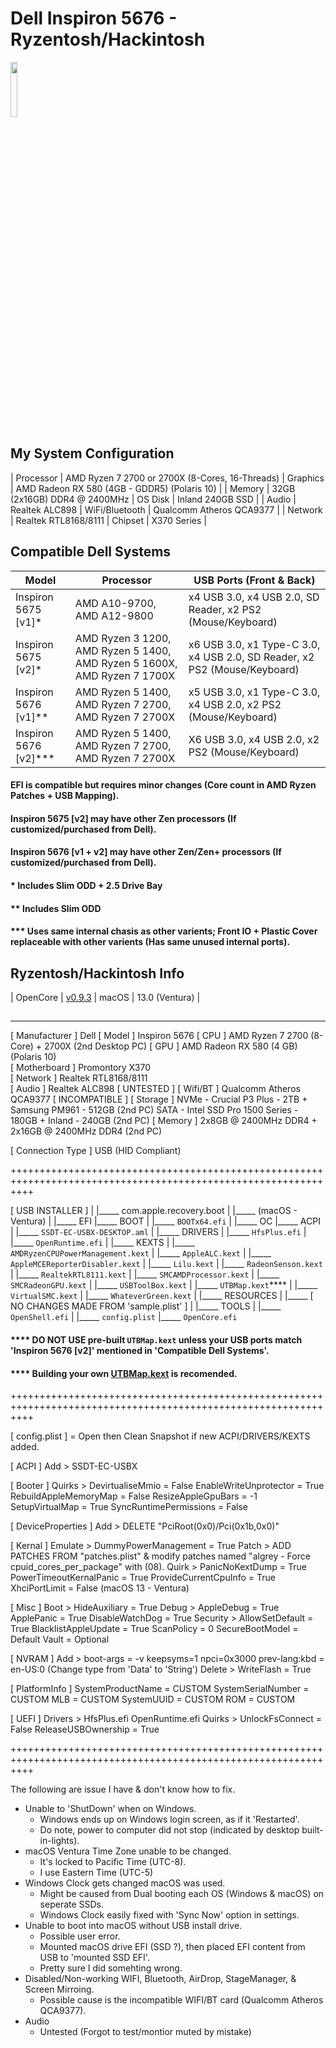 # Dell Inspiron 5676 - Ryzentosh/Hackintosh

<img src="https://avallax.com/wp-content/uploads/2019/11/Dell-Inspiron-5676_4.jpg" width="15%"></img>


## <b>My System Configuration</b>

| Processor | AMD Ryzen 7 2700 or 2700X (8-Cores, 16-Threads)	| Graphics       | AMD Radeon RX 580 (4GB - GDDR5) (Polaris 10)	|
| Memory    | 32GB (2x16GB) DDR4 @ 2400MHz			| OS Disk        | Inland 240GB SSD				|
| Audio     | Realtek ALC898					| WiFi/Bluetooth | Qualcomm Atheros QCA9377      		|
| Network   | Realtek RTL8168/8111				| Chipset        | X370 Series                          	|

## <b>Compatible Dell Systems</b>

| Model			| Processor									| USB Ports (Front & Back)							|
|-----------------------|-------------------------------------------------------------------------------|-------------------------------------------------------------------------------|
| Inspiron 5675 [v1]*	| AMD A10-9700, AMD A12-9800							| x4 USB 3.0, x4 USB 2.0, SD Reader, x2 PS2 (Mouse/Keyboard)			|
| Inspiron 5675 [v2]*	| AMD Ryzen 3 1200, AMD Ryzen 5 1400, AMD Ryzen 5 1600X, AMD Ryzen 7 1700X	| x6 USB 3.0, x1 Type-C 3.0, x4 USB 2.0, SD Reader, x2 PS2 (Mouse/Keyboard)	|
| Inspiron 5676 [v1]**	| AMD Ryzen 5 1400, AMD Ryzen 7 2700, AMD Ryzen 7 2700X				| x5 USB 3.0, x1 Type-C 3.0, x4 USB 2.0, x2 PS2 (Mouse/Keyboard)		|
| Inspiron 5676 [v2]*** | AMD Ryzen 5 1400, AMD Ryzen 7 2700, AMD Ryzen 7 2700X				| X6 USB 3.0, x4 USB 2.0, x2 PS2 (Mouse/Keyboard)				|
#### EFI is compatible but requires minor changes (Core count in AMD Ryzen Patches + USB Mapping).
#### Inspiron 5675 [v2] may have other Zen processors (If customized/purchased from Dell).
#### Inspiron 5676 [v1 + v2] may have other Zen/Zen+ processors (If customized/purchased from Dell).
#### * Includes Slim ODD + 2.5 Drive Bay
#### ** Includes Slim ODD
#### *** Uses same internal chasis as other varients; Front IO + Plastic Cover replaceable with other varients (Has same unused internal ports). 

## Ryzentosh/Hackintosh Info

| OpenCore  | [v0.9.3](https://github.com/acidanthera/OpenCorePkg/releases)				| macOS 	 | 13.0	(Ventura)                              	|

## 

-----------------------------------------------------------------------------------------------------------------

[ Manufacturer ]          Dell
[ Model ]                 Inspiron 5676
[ CPU ]                   AMD Ryzen 7 2700 (8-Core)                     +    2700X (2nd Desktop PC)
[ GPU ]                   AMD Radeon RX 580 (4 GB) (Polaris 10)              
[ Motherboard ]           Promontory X370                                    
[ Network ]               Realtek RTL8168/8111                               
[ Audio ]                 Realtek ALC898                                     [ UNTESTED ]
[ Wifi/BT ]               Qualcomm Atheros QCA9377                           [ INCOMPATIBLE ]
[ Storage ]               NVMe - Crucial P3 Plus - 2TB                  +    Samsung PM961 - 512GB (2nd PC)
	                  SATA - Intel SSD Pro 1500 Series - 180GB      +    Inland - 240GB (2nd PC)
[ Memory ]                2x8GB @ 2400MHz DDR4                          +    2x16GB @ 2400MHz DDR4 (2nd PC)

[ Connection Type ]       USB (HID Compliant)

++++++++++++++++++++++++++++++++++++++++++++++++++++++++++++++++++++++++++++++++++++++++++++++++++++++++++++++++

[ USB INSTALLER ]
	|
	|_____ com.apple.recovery.boot
	|		|_____ (macOS - Ventura)
	|
	|_____ EFI
		|_____ BOOT
		|	|_____ `BOOTx64.efi`
		|
		|_____ OC
			|_____ ACPI
			|	|_____ `SSDT-EC-USBX-DESKTOP.aml`
			|
			|_____ DRIVERS
		 	|	|_____ `HfsPlus.efi`
			|	|_____ `OpenRuntime.efi`
			|
			|_____ KEXTS
			|	|_____ `AMDRyzenCPUPowerManagement.kext`
			|	|_____ `AppleALC.kext`
			|	|_____ `AppleMCEReporterDisabler.kext`
			|	|_____ `Lilu.kext`
			|	|_____ `RadeonSenson.kext`
			|	|_____ `RealtekRTL8111.kext`
			|	|_____ `SMCAMDProcessor.kext`
			|	|_____ `SMCRadeonGPU.kext`
			|	|_____ `USBToolBox.kext`
			|	|_____ `UTBMap.kext`****
			|	|_____ `VirtualSMC.kext`
			|	|_____ `WhateverGreen.kext`
			|
			|_____ RESOURCES
			|	|_____ [ NO CHANGES MADE FROM 'sample.plist' ]
			|
			|_____ TOOLS
			|	|_____ `OpenShell.efi`
			|
			|_____ `config.plist`
			|_____ `OpenCore.efi`

#### **** DO NOT USE pre-built `UTBMap.kext` unless your USB ports match 'Inspiron 5676 [v2]' mentioned in 'Compatible Dell Systems'.
#### **** Building your own [UTBMap.kext](https://github.com/USBToolBox/tool) is recomended.

++++++++++++++++++++++++++++++++++++++++++++++++++++++++++++++++++++++++++++++++++++++++++++++++++++++++++++++++

[ config.plist ] = Open then Clean Snapshot if new ACPI/DRIVERS/KEXTS added.

[ ACPI ]                         Add > SSDT-EC-USBX

[ Booter ]                    Quirks > DevirtualiseMmio = False
                                       EnableWriteUnprotector = True
                                       RebuildAppleMemoryMap = False
                                       ResizeAppleGpuBars = -1
                                       SetupVirtualMap = True
                                       SyncRuntimePermissions = False

[ DeviceProperties ]             Add > DELETE "PciRoot(0x0)/Pci(0x1b,0x0)"

[ Kernal ]                   Emulate > DummyPowerManagement = True
                               Patch > ADD PATCHES FROM "patches.plist"
                                       & modify patches named
                                       "algrey - Force cpuid_cores_per_package"
                                       with (08).
                               Quirk > PanicNoKextDump = True
                                       PowerTimeoutKernalPanic = True
                                       ProvideCurrentCpuInfo = True
                                       XhciPortLimit = False (macOS 13 - Ventura)

[ Misc ]                        Boot > HideAuxiliary = True
                               Debug > AppleDebug = True
                                       ApplePanic = True
                                       DisableWatchDog = True
                            Security > AllowSetDefault = True
                                       BlacklistAppleUpdate = True
                                       ScanPolicy = 0
                                       SecureBootModel = Default
                                       Vault = Optional

[ NVRAM ]                        Add > boot-args = -v keepsyms=1 npci=0x3000
                                       prev-lang:kbd = en-US:0 (Change type from 'Data' to 'String')
                              Delete > WriteFlash = True

[ PlatformInfo ]                       SystemProductName = CUSTOM
                                       SystemSerialNumber = CUSTOM
                                       MLB = CUSTOM
                                       SystemUUID = CUSTOM
                                       ROM = CUSTOM

[ UEFI ]                     Drivers > HfsPlus.efi
                                       OpenRuntime.efi
                              Quirks > UnlockFsConnect = False
                                       ReleaseUSBOwnership = True

++++++++++++++++++++++++++++++++++++++++++++++++++++++++++++++++++++++++++++++++++++++++++++++++++++++++++++++++

The following are issue I have & don't know how to fix.

* Unable to 'ShutDown' when on Windows.
	- Windows ends up on Windows login screen, as if it 'Restarted'.
	- Do note, power to computer did not stop (indicated by desktop built-in-lights).
* macOS Ventura Time Zone unable to be changed.
	- It's locked to Pacific Time (UTC-8).
	- I use Eastern Time (UTC-5)
* Windows Clock gets changed macOS was used.
	- Might be caused from Dual booting each OS (Windows & macOS) on seperate SSDs.
	- Windows Clock easily fixed with 'Sync Now' option in settings.
* Unable to boot into macOS without USB install drive.
	- Possible user error.
	- Mounted macOS drive EFI (SSD ?), then placed EFI content from USB to 'mounted SSD EFI'.
	- Pretty sure I did somehting wrong.
* Disabled/Non-working WIFI, Bluetooth, AirDrop, StageManager, & Screen Mirroing.
	- Possible cause is the incompatible WIFI/BT card (Qualcomm Atheros QCA9377).
* Audio
	- Untested (Forgot to test/montior muted by mistake)